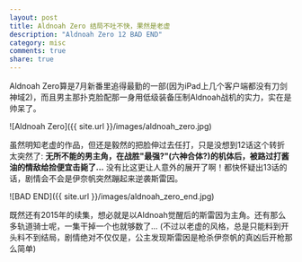 ```yaml
---
layout: post
title: Aldnoah Zero 结局不吐不快，果然是老虚
description: "Aldnoah Zero 12 BAD END"
category: misc
comments: true
share: true
---
```


Aldnoah Zero算是7月新番里追得最勤的一部(因为iPad上几个客户端都没有刀剑神域2)，而且男主那扑克脸配那一身用低级装备压制Aldnoah战机的实力，实在是帅呆了。

![Aldnoah Zero]({{ site.url }}/images/aldnoah_zero.jpg)

虽然明知老虚的作品，但还是毅然的把脸伸过去任打，只是没想到12话这个转折太突然了: **无所不能的男主角，在战胜"最强?"(六神合体?)的机体后，被路过打酱油的情敌给捡便宜击毙了...** 没有比这更让人意外的展开了啊！都快怀疑出13话的话，剧情会不会是伊奈帆突然蹦起来逆袭斯雷因。

![BAD END]({{ site.url }}/images/aldnoah_zero_end.jpg)

既然还有2015年的续集，想必就是以Aldnoah觉醒后的斯雷因为主角。还有那么多轨道骑士呢，一集干掉一个也就够数了... (不过以老虚的风格，总是只能料到开头料不到结局，剧情绝对不仅仅是，公主发现斯雷因是枪杀伊奈帆的真凶后开枪那么简单)
